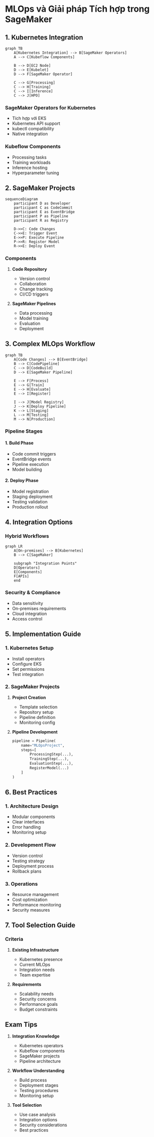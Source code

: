# MLOps và Giải pháp Tích hợp trong SageMaker

## 1. Kubernetes Integration

```mermaid
graph TB
    A[Kubernetes Integration] --> B[SageMaker Operators]
    A --> C[Kubeflow Components]
    
    B --> D[EC2 Node]
    D --> E[Kubelet]
    D --> F[SageMaker Operator]
    
    C --> G[Processing]
    C --> H[Training]
    C --> I[Inference]
    C --> J[HPO]
```

### SageMaker Operators for Kubernetes
- Tích hợp với EKS
- Kubernetes API support
- kubectl compatibility
- Native integration

### Kubeflow Components
- Processing tasks
- Training workloads
- Inference hosting
- Hyperparameter tuning

## 2. SageMaker Projects

```mermaid
sequenceDiagram
    participant D as Developer
    participant C as CodeCommit
    participant E as EventBridge
    participant P as Pipeline
    participant R as Registry
    
    D->>C: Code Changes
    C->>E: Trigger Event
    E->>P: Execute Pipeline
    P->>R: Register Model
    R->>E: Deploy Event
```

### Components
1. **Code Repository**
   - Version control
   - Collaboration
   - Change tracking
   - CI/CD triggers

2. **SageMaker Pipelines**
   - Data processing
   - Model training
   - Evaluation
   - Deployment

## 3. Complex MLOps Workflow

```mermaid
graph TB
    A[Code Changes] --> B[EventBridge]
    B --> C[CodePipeline]
    C --> D[CodeBuild]
    D --> E[SageMaker Pipeline]
    
    E --> F[Process]
    E --> G[Train]
    E --> H[Evaluate]
    E --> I[Register]
    
    I --> J[Model Registry]
    J --> K[Deploy Pipeline]
    K --> L[Staging]
    L --> M[Testing]
    M --> N[Production]
```

### Pipeline Stages

#### 1. Build Phase
- Code commit triggers
- EventBridge events
- Pipeline execution
- Model building

#### 2. Deploy Phase
- Model registration
- Staging deployment
- Testing validation
- Production rollout

## 4. Integration Options

### Hybrid Workflows
```mermaid
graph LR
    A[On-premises] --> B[Kubernetes]
    B --> C[SageMaker]
    
    subgraph "Integration Points"
    D[Operators]
    E[Components]
    F[APIs]
    end
```

### Security & Compliance
- Data sensitivity
- On-premises requirements
- Cloud integration
- Access control

## 5. Implementation Guide

### 1. Kubernetes Setup
- Install operators
- Configure EKS
- Set permissions
- Test integration

### 2. SageMaker Projects
1. **Project Creation**
   - Template selection
   - Repository setup
   - Pipeline definition
   - Monitoring config

2. **Pipeline Development**
   ```python
   pipeline = Pipeline(
       name="MLOpsProject",
       steps=[
           ProcessingStep(...),
           TrainingStep(...),
           EvaluationStep(...),
           RegisterModel(...)
       ]
   )
   ```

## 6. Best Practices

### 1. Architecture Design
- Modular components
- Clear interfaces
- Error handling
- Monitoring setup

### 2. Development Flow
- Version control
- Testing strategy
- Deployment process
- Rollback plans

### 3. Operations
- Resource management
- Cost optimization
- Performance monitoring
- Security measures

## 7. Tool Selection Guide

### Criteria
1. **Existing Infrastructure**
   - Kubernetes presence
   - Current MLOps
   - Integration needs
   - Team expertise

2. **Requirements**
   - Scalability needs
   - Security concerns
   - Performance goals
   - Budget constraints

## Exam Tips

1. **Integration Knowledge**
   - Kubernetes operators
   - Kubeflow components
   - SageMaker projects
   - Pipeline architecture

2. **Workflow Understanding**
   - Build process
   - Deployment stages
   - Testing procedures
   - Monitoring setup

3. **Tool Selection**
   - Use case analysis
   - Integration options
   - Security considerations
   - Best practices